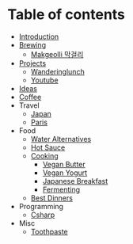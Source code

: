 # Table of contents

- [Introduction](README.md)
- [Brewing](brewing/brewing.md)
  - [Makgeolli 막걸리](brewing/makgeolli.md)
- [Projects](projects/projects.md)
  - [Wanderinglunch](projects/wanderinglunch.md)
  - [Youtube](projects/youtube.md)
- [Ideas](ideas/ideas.md)
- [Coffee](coffee/coffee.md)
- Travel
  - [Japan](travel/japan.md)
  - [Paris](travel/paris.md)
- Food
  - [Water Alternatives](food/water-alternatives.md)
  - [Hot Sauce](food/hot-sauce.md)
  - [Cooking](/food/cooking/cooking.md)
    - [Vegan Butter](/food/cooking/vegan-butter.md)
    - [Vegan Yogurt](/food/cooking/vegan-yogurt.md)
    - [Japanese Breakfast](/food/cooking/japanese-breakfast.md)
    - [Fermenting](/food/cooking/fermenting.md)
  - [Best Dinners](food/dinners.md)
- Programming
  - [Csharp](programming/csharp.md)
- Misc
  - [Toothpaste](misc/toothpaste.md)
